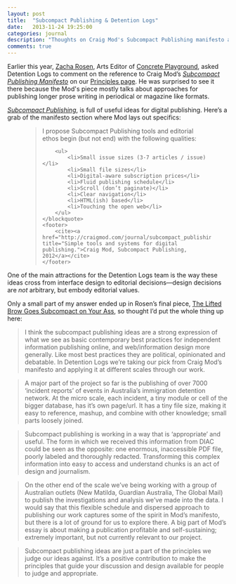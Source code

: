 ```yaml
---
layout: post
title:  "Subcompact Publishing & Detention Logs"
date:   2013-11-24 19:25:00
categories: journal
description: "Thoughts on Craig Mod's Subcompact Publishing manifesto and how it has influenced Detention Logs."
comments: true
---
```


Earlier this year, [Zacha Rosen](http://zacharosen.com/), Arts Editor of [Concrete Playground](http://sydney.concreteplayground.com.au/), asked Detention Logs to comment on the reference to Craig Mod’s <cite><a href="http://craigmod.com/journal/subcompact_publishing/#sub-manifesto" title="Simple tools and systems for digital publishing">Subcompact Publishing Manifesto</a></cite> on our [Principles page](http://detentionlogs.com.au/principles "Principles that inform Detention Logs’ journalistic, design and technology choices."). He was surprised to see it there because the Mod's piece mostly talks about approaches for publishing longer prose writing in periodical or magazine like formats.

<cite><a href="http://craigmod.com/journal/subcompact_publishing/" title="Simple tools and systems for digital publishing">Subcompact Publishing</a></cite>, is full of useful ideas for digital publishing. Here’s a grab of the manifesto section where Mod lays out specifics:

<figure class="quote">
	<blockquote>
		<p>I propose Subcompact Publishing tools and editorial ethos begin (but not end) with the following qualities:</p>
	
		<ul>
			<li>Small issue sizes (3-7 articles / issue)</li>
			<li>Small file sizes</li>
			<li>Digital-aware subscription prices</li>
			<li>Fluid publishing schedule</li>
			<li>Scroll (don’t paginate)</li>
			<li>Clear navigation</li>
			<li>HTML(ish) based</li>
			<li>Touching the open web</li>
		</ul>
	</blockquote>
	<footer>
		<cite><a href="http://craigmod.com/journal/subcompact_publishing/" title="Simple tools and systems for digital publishing.">Craig Mod, Subcompact Publishing, 2012</a></cite>
	</footer>
</figure>

One of the main attractions for the Detention Logs team is the way these ideas cross from interface design to editorial decisions—design decisions are *not* arbitrary, but embody editorial values.

Only a small part of my answer ended up in Rosen’s final piece, [The Lifted Brow Goes Subcompact on Your Ass](http://sydney.concreteplayground.com.au/news/145583/the-lifted-brow-goes-subcompact-on-your-ass.htm), so thought I’d put the whole thing up here:

> I think the subcompact publishing ideas are a strong expression of what we see as basic contemporary best practices for independent information publishing online, and web/information design more generally. Like most best practices they are political, opinionated and debatable. In Detention Logs we’re taking our pick from Craig Mod’s manifesto and applying it at different scales through our work.

> A major part of the project so far is the publishing of over 7000 ‘incident reports’ of events in Australia’s immigration detention network. At the micro scale, each incident, a tiny module or cell of the bigger database, has it’s own page/url. It has a tiny file size, making it easy to reference, mashup, and combine with other knowledge; small parts loosely joined.

> Subcompact publishing is working in a way that is ‘appropriate’ and useful. The form in which we received this information from DIAC could be seen as the opposite: one enormous, inaccessible PDF file, poorly labeled and thoroughly redacted. Transforming this complex information into easy to access and understand chunks is an act of design and journalism.

> On the other end of the scale we’ve being working with a group of Australian outlets (New Matilda, Guardian Australia, The Global Mail) to publish the investigations and analysis we’ve made into the data. I would say that this flexible schedule and dispersed approach to publishing our work captures some of the spirit in Mod’s manifesto, but there is a lot of ground for us to explore there. A big part of Mod’s essay is about making a publication profitable and self-sustaining; extremely important, but not currently relevant to our project.

> Subcompact publishing ideas are just a part of the principles we judge our ideas against. It’s a positive contribution to make the principles that guide your discussion and design available for people to judge and appropriate.